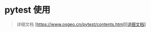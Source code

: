 # pytest 使用
> 详细文档 [https://www.osgeo.cn/pytest/contents.html][详细文档]

[详细文档]: https://www.osgeo.cn/pytest/contents.html


